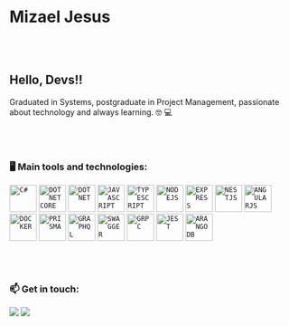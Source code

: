 </br>
</br>

<div dsplay="inline-block">
 <h1 align="left">Mizael Jesus</h1>
</div>


</br>
</br>

## Hello, Devs!!

Graduated in Systems, postgraduate in Project Management, passionate about technology and always learning. :nerd_face: :computer:

</br>
</br>

### 🖥️ Main tools and technologies: 

<code><img src="https://cdn.jsdelivr.net/gh/devicons/devicon/icons/csharp/csharp-original.svg" width="48px" title="C#"  /></code>
<code><img src="https://cdn.jsdelivr.net/gh/devicons/devicon/icons/dotnetcore/dotnetcore-original.svg" width="48px" title="DOT NET CORE"  /></code>
<code><img src="https://cdn.jsdelivr.net/gh/devicons/devicon/icons/dot-net/dot-net-original.svg" width="48px" title="DOT NET"  /></code>
<code><img src="https://cdn.jsdelivr.net/gh/devicons/devicon/icons/javascript/javascript-original.svg" width="48px" title="JAVASCRIPT"  /></code>
<code><img src="https://cdn.jsdelivr.net/gh/devicons/devicon/icons/typescript/typescript-plain.svg" width="48px" title="TYPESCRIPT"  /></code>
<code><img src="https://cdn.jsdelivr.net/gh/devicons/devicon/icons/nodejs/nodejs-original.svg" width="48px" title="NODEJS"  /></code>
<code><img src="https://cdn.jsdelivr.net/gh/devicons/devicon/icons/express/express-original.svg" width="48px" title="EXPRESS" /></code>
<code><img src="https://cdn.jsdelivr.net/gh/devicons/devicon/icons/nestjs/nestjs-original.svg" width="48px" title="NESTJS"  /></code>
<code><img src="https://cdn.jsdelivr.net/gh/devicons/devicon/icons/angularjs/angularjs-original.svg" width="48px" title="ANGULARJS"  /></code>
<code><img src="https://cdn.jsdelivr.net/gh/devicons/devicon/icons/docker/docker-original.svg" width="48px" title="DOCKER"  /></code>
<code><img src="https://cdn.jsdelivr.net/gh/devicons/devicon/icons/prisma/prisma-original.svg" width="48px" title="PRISMA"  /></code>
<code><img src="https://cdn.jsdelivr.net/gh/devicons/devicon/icons/graphql/graphql-plain.svg" width="48px" title="GRAPHQL"  /></code>
<code><img src="https://cdn.jsdelivr.net/gh/devicons/devicon/icons/swagger/swagger-original.svg" width="48px" title="SWAGGER"  /></code>
<code><img src="https://cdn.jsdelivr.net/gh/devicons/devicon/icons/grpc/grpc-original.svg" width="48px" title="GRPC"  /></code>
<code><img src="https://cdn.jsdelivr.net/gh/devicons/devicon/icons/jest/jest-plain.svg" width="48px" title="JEST"  /></code>
<code><img src="https://avatars.githubusercontent.com/u/5547849?s=200&amp;v=4" width="48px" title="ARANGO DB"></code>

</br>
</br>

### 📫 Get in touch: 

<div align="left">
<div>
  <a href="https://www.linkedin.com/in/mizael-jesus" target="_blank"><img loading="lazy" src="https://img.shields.io/badge/-LinkedIn-%230077B5?style=for-the-badge&logo=linkedin&logoColor=white" target="_blank"></a>
  <a href = "mailto:mizaeljesus@proton.me"><img loading="lazy" src="https://img.shields.io/badge/email-6D4AFF?style=for-the-badge&logo=protonmail&logoColor=white" target="_blank"></a>
</div>

</br>
</br>
